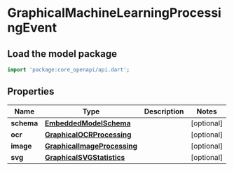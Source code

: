 # GraphicalMachineLearningProcessingEvent

## Load the model package
```dart
import 'package:core_openapi/api.dart';
```

## Properties
Name | Type | Description | Notes
------------ | ------------- | ------------- | -------------
**schema** | [**EmbeddedModelSchema**](EmbeddedModelSchema) |  | [optional] 
**ocr** | [**GraphicalOCRProcessing**](GraphicalOCRProcessing) |  | [optional] 
**image** | [**GraphicalImageProcessing**](GraphicalImageProcessing) |  | [optional] 
**svg** | [**GraphicalSVGStatistics**](GraphicalSVGStatistics) |  | [optional] 




